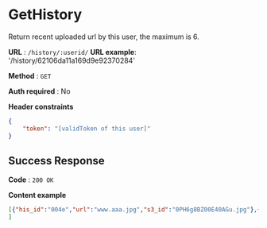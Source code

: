 # GetHistory

Return recent uploaded url by this user, the maximum is 6.

**URL** : `/history/:userid/`
**URL example**: '/history/62106da11a169d9e92370284'

**Method** : `GET`

**Auth required** : No

**Header constraints**

```json
{
    "token": "[validToken of this user]"
}
```

## Success Response

**Code** : `200 OK`

**Content example**

```json
[{"his_id":"004e","url":"www.aaa.jpg","s3_id":"0PH6g8BZ00E40AGu.jpg"},{"his_id":"005f","url":"www.aaa.jpg","s3_id":"0PH6g8BZ00E40AGu.jpg"}
]
```


